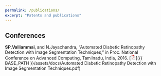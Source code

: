 ```yaml
---
permalink: /publications/
excerpt: "Patents and publications"
---
```


## <a name="conferences"></a>Conferences

**SP.Valliammai**, and N.Jayachandra, “Automated Diabetic Retinopathy Detection with Image Segmentation Techniques,” in Proc. National Conference on Advanced Computing, Tamilnadu, India, 2016.
[![pdf](/assets/icons16/pdf-icon.png)]({{ BASE_PATH }}/assets/docs/Automated Diabetic Retinopathy Detection with Image Segmentation Techniques.pdf)